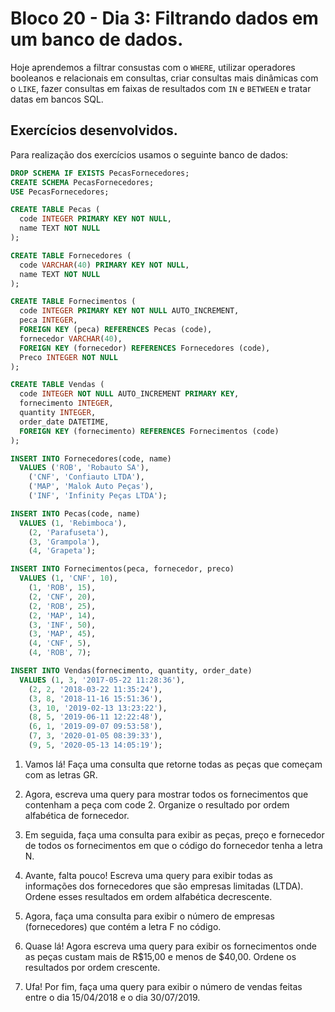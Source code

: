 # Bloco 20 - Dia 3: Filtrando dados em um banco de dados.

Hoje aprendemos a filtrar consustas com o `WHERE`, utilizar operadores booleanos e relacionais em consultas, criar consultas mais dinâmicas com o `LIKE`, fazer consultas em faixas de resultados com `IN` e `BETWEEN` e tratar datas em bancos SQL.

## Exercícios desenvolvidos.

Para realização dos exercícios usamos o seguinte banco de dados:

```SQL
DROP SCHEMA IF EXISTS PecasFornecedores;
CREATE SCHEMA PecasFornecedores;
USE PecasFornecedores;

CREATE TABLE Pecas (
  code INTEGER PRIMARY KEY NOT NULL,
  name TEXT NOT NULL
);

CREATE TABLE Fornecedores (
  code VARCHAR(40) PRIMARY KEY NOT NULL,
  name TEXT NOT NULL
);

CREATE TABLE Fornecimentos (
  code INTEGER PRIMARY KEY NOT NULL AUTO_INCREMENT,
  peca INTEGER,
  FOREIGN KEY (peca) REFERENCES Pecas (code),
  fornecedor VARCHAR(40),
  FOREIGN KEY (fornecedor) REFERENCES Fornecedores (code),
  Preco INTEGER NOT NULL
);

CREATE TABLE Vendas (
  code INTEGER NOT NULL AUTO_INCREMENT PRIMARY KEY,
  fornecimento INTEGER,
  quantity INTEGER,
  order_date DATETIME,
  FOREIGN KEY (fornecimento) REFERENCES Fornecimentos (code)
);

INSERT INTO Fornecedores(code, name)
  VALUES ('ROB', 'Robauto SA'),
    ('CNF', 'Confiauto LTDA'),
    ('MAP', 'Malok Auto Peças'),
    ('INF', 'Infinity Peças LTDA');

INSERT INTO Pecas(code, name)
  VALUES (1, 'Rebimboca'),
    (2, 'Parafuseta'),
    (3, 'Grampola'),
    (4, 'Grapeta');

INSERT INTO Fornecimentos(peca, fornecedor, preco)
  VALUES (1, 'CNF', 10),
    (1, 'ROB', 15),
    (2, 'CNF', 20),
    (2, 'ROB', 25),
    (2, 'MAP', 14),
    (3, 'INF', 50),
    (3, 'MAP', 45),
    (4, 'CNF', 5),
    (4, 'ROB', 7);

INSERT INTO Vendas(fornecimento, quantity, order_date)
  VALUES (1, 3, '2017-05-22 11:28:36'),
    (2, 2, '2018-03-22 11:35:24'),
    (3, 8, '2018-11-16 15:51:36'),
    (3, 10, '2019-02-13 13:23:22'),
    (8, 5, '2019-06-11 12:22:48'),
    (6, 1, '2019-09-07 09:53:58'),
    (7, 3, '2020-01-05 08:39:33'),
    (9, 5, '2020-05-13 14:05:19');
```

1. Vamos lá! Faça uma consulta que retorne todas as peças que começam com as letras GR.

2. Agora, escreva uma query para mostrar todos os fornecimentos que contenham a peça com code 2. Organize o resultado por ordem alfabética de fornecedor.

3. Em seguida, faça uma consulta para exibir as peças, preço e fornecedor de todos os fornecimentos em que o código do fornecedor tenha a letra N.

4. Avante, falta pouco! Escreva uma query para exibir todas as informações dos fornecedores que são empresas limitadas (LTDA). Ordene esses resultados em ordem alfabética decrescente.

5. Agora, faça uma consulta para exibir o número de empresas (fornecedores) que contém a letra F no código.

6. Quase lá! Agora escreva uma query para exibir os fornecimentos onde as peças custam mais de R$15,00 e menos de $40,00. Ordene os resultados por ordem crescente.

7. Ufa! Por fim, faça uma query para exibir o número de vendas feitas entre o dia 15/04/2018 e o dia 30/07/2019.
